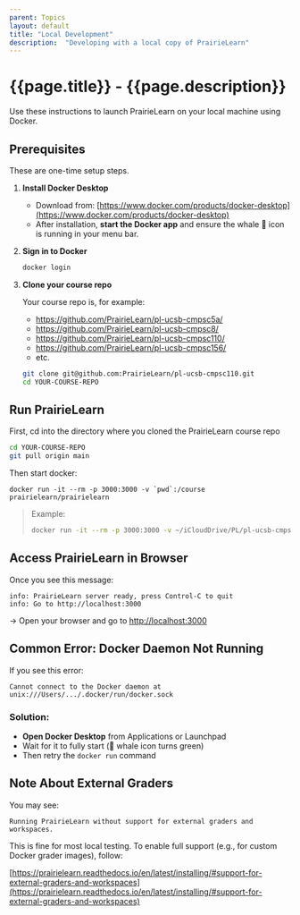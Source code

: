 ```yaml
---
parent: Topics
layout: default
title: "Local Development"
description:  "Developing with a local copy of PrairieLearn"
---
```


# {{page.title}} - {{page.description}}


Use these instructions to launch PrairieLearn on your local machine using Docker.

## Prerequisites 

These are one-time setup steps.

1. **Install Docker Desktop**
   - Download from: [https://www.docker.com/products/docker-desktop](https://www.docker.com/products/docker-desktop)
   - After installation, **start the Docker app** and ensure the whale 🐳 icon is running in your menu bar.

2. **Sign in to Docker**
   ```bash
   docker login
   ```

3. **Clone your course repo**

   Your course repo is, for example:
   * <https://github.com/PrairieLearn/pl-ucsb-cmpsc5a/>
   * <https://github.com/PrairieLearn/pl-ucsb-cmpsc8/>
   * <https://github.com/PrairieLearn/pl-ucsb-cmpsc110/>
   * <https://github.com/PrairieLearn/pl-ucsb-cmpsc156/>
   * etc.
     
   ```bash
   git clone git@github.com:PrairieLearn/pl-ucsb-cmpsc110.git
   cd YOUR-COURSE-REPO
   ```


## Run PrairieLearn


First, cd into the directory where you cloned the PrairieLearn course repo 

```bash
cd YOUR-COURSE-REPO
git pull origin main
```

Then start docker:
```
docker run -it --rm -p 3000:3000 -v `pwd`:/course prairielearn/prairielearn
```

> Example:
>
> ```bash
> docker run -it --rm -p 3000:3000 -v ~/iCloudDrive/PL/pl-ucsb-cmpsc5a:/course prairielearn/prairielearn
> ```

## Access PrairieLearn in Browser

Once you see this message:

```
info: PrairieLearn server ready, press Control-C to quit
info: Go to http://localhost:3000
```

→ Open your browser and go to [http://localhost:3000](http://localhost:3000)

## Common Error: Docker Daemon Not Running

If you see this error:

```
Cannot connect to the Docker daemon at unix:///Users/.../.docker/run/docker.sock
```

### Solution:
- **Open Docker Desktop** from Applications or Launchpad
- Wait for it to fully start (🐳 whale icon turns green)
- Then retry the `docker run` command


## Note About External Graders

You may see:

```
Running PrairieLearn without support for external graders and workspaces.
```

This is fine for most local testing. To enable full support (e.g., for custom Docker grader images), follow:

[https://prairielearn.readthedocs.io/en/latest/installing/#support-for-external-graders-and-workspaces](https://prairielearn.readthedocs.io/en/latest/installing/#support-for-external-graders-and-workspaces)
